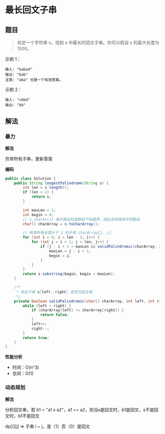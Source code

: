 # 最长回文子串

## 题目

> 给定一个字符串 s，找到 s 中最长的回文子串。你可以假设 s 的最大长度为 1000。

示例 1：

```
输入: "babad"
输出: "bab"
注意: "aba" 也是一个有效答案。
```


示例 2：

```
输入: "cbbd"
输出: "bb"
```

## 解法

### 暴力

**解法**

穷举所有子串，更新答案

**编码**

```java
public class Solution {
    public String longestPalindrome(String s) {
        int len = s.length();
        if (len < 2) {
            return s;
        }

        int maxLen = 1;
        int begin = 0;
        // s.charAt(i) 每次都会检查数组下标越界，因此先转换成字符数组
        char[] charArray = s.toCharArray();

        // 枚举所有长度大于 1 的子串 charArray[i..j]
        for (int i = 0; i < len - 1; i++) {
            for (int j = i + 1; j < len; j++) {
                if (j - i + 1 > maxLen && validPalindromic(charArray, i, j)) {
                    maxLen = j - i + 1;
                    begin = i;
                }
            }
        }
        return s.substring(begin, begin + maxLen);
    }

    /**
     * 验证子串 s[left..right] 是否为回文串
     */
    private boolean validPalindromic(char[] charArray, int left, int right) {
        while (left < right) {
            if (charArray[left] != charArray[right]) {
                return false;
            }
            left++;
            right--;
        }
        return true;
    }
}
```

**性能分析**

- 时间：O(n^3)
- 空间：O(1)

### 动态规划

**解法**

分析回文串，若 b1 = "a1 s a2"，a1 == a2，则当s是回文时，b1是回文，s不是回文时，b1不是回文

dp[i]\[j] => 子串 i ~ j，是（1）否（0）是回文 

